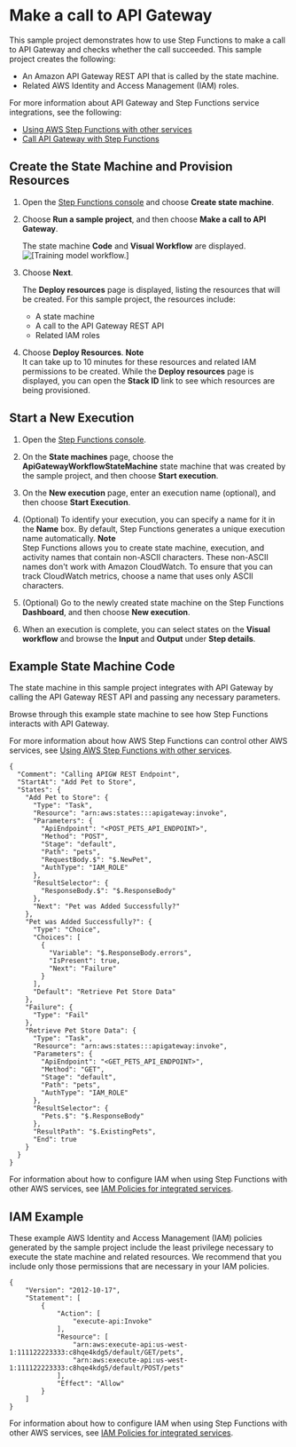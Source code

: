 # Make a call to API Gateway<a name="sample-apigateway-workflow"></a>

This sample project demonstrates how to use Step Functions to make a call to API Gateway and checks whether the call succeeded\. This sample project creates the following:
+ An Amazon API Gateway REST API that is called by the state machine\.
+ Related AWS Identity and Access Management \(IAM\) roles\.

For more information about API Gateway and Step Functions service integrations, see the following:
+ [Using AWS Step Functions with other services](concepts-service-integrations.md)
+ [Call API Gateway with Step Functions](connect-api-gateway.md)

## Create the State Machine and Provision Resources<a name="sample-apigateway-workflow-create"></a>

1. Open the [Step Functions console](https://console.aws.amazon.com/states/home?region=us-east-1#/) and choose **Create state machine**\.

1. Choose **Run a sample project**, and then choose **Make a call to API Gateway**\.

   The state machine **Code** and **Visual Workflow** are displayed\.  
![\[Training model workflow.\]](http://docs.aws.amazon.com/step-functions/latest/dg/images/sample-apigateway-workflow.png)

1. Choose **Next**\.

   The **Deploy resources** page is displayed, listing the resources that will be created\. For this sample project, the resources include:
   + A state machine
   + A call to the API Gateway REST API
   + Related IAM roles

1. Choose **Deploy Resources**\.
**Note**  
It can take up to 10 minutes for these resources and related IAM permissions to be created\. While the **Deploy resources** page is displayed, you can open the **Stack ID** link to see which resources are being provisioned\.

## Start a New Execution<a name="sample-apigateway-workflow-start-execution"></a>

1. Open the [Step Functions console](https://console.aws.amazon.com/states/home)\.

1. On the **State machines** page, choose the **ApiGatewayWorkflowStateMachine** state machine that was created by the sample project, and then choose **Start execution**\.

1. On the **New execution** page, enter an execution name \(optional\), and then choose **Start Execution**\.

1. \(Optional\) To identify your execution, you can specify a name for it in the **Name** box\. By default, Step Functions generates a unique execution name automatically\.
**Note**  
Step Functions allows you to create state machine, execution, and activity names that contain non\-ASCII characters\. These non\-ASCII names don't work with Amazon CloudWatch\. To ensure that you can track CloudWatch metrics, choose a name that uses only ASCII characters\.

1. \(Optional\) Go to the newly created state machine on the Step Functions **Dashboard**, and then choose **New execution**\.

1. When an execution is complete, you can select states on the **Visual workflow** and browse the **Input** and **Output** under **Step details**\.

## Example State Machine Code<a name="sample-apigateway-workflow-code-examples"></a>

The state machine in this sample project integrates with API Gateway by calling the API Gateway REST API and passing any necessary parameters\.

Browse through this example state machine to see how Step Functions interacts with API Gateway\.

For more information about how AWS Step Functions can control other AWS services, see [Using AWS Step Functions with other services](concepts-service-integrations.md)\.

```
{
  "Comment": "Calling APIGW REST Endpoint",
  "StartAt": "Add Pet to Store",
  "States": {
    "Add Pet to Store": {
      "Type": "Task",
      "Resource": "arn:aws:states:::apigateway:invoke",
      "Parameters": {
        "ApiEndpoint": "<POST_PETS_API_ENDPOINT>",
        "Method": "POST",
        "Stage": "default",
        "Path": "pets",
        "RequestBody.$": "$.NewPet",
        "AuthType": "IAM_ROLE"
      },
      "ResultSelector": {
        "ResponseBody.$": "$.ResponseBody"
      },
      "Next": "Pet was Added Successfully?"
    },
    "Pet was Added Successfully?": {
      "Type": "Choice",
      "Choices": [
        {
          "Variable": "$.ResponseBody.errors",
          "IsPresent": true,
          "Next": "Failure"
        }
      ],
      "Default": "Retrieve Pet Store Data"
    },
    "Failure": {
      "Type": "Fail"
    },
    "Retrieve Pet Store Data": {
      "Type": "Task",
      "Resource": "arn:aws:states:::apigateway:invoke",
      "Parameters": {
        "ApiEndpoint": "<GET_PETS_API_ENDPOINT>",
        "Method": "GET",
        "Stage": "default",
        "Path": "pets",
        "AuthType": "IAM_ROLE"
      },
      "ResultSelector": {
        "Pets.$": "$.ResponseBody"
      },
      "ResultPath": "$.ExistingPets",
      "End": true
    }
  }
}
```

For information about how to configure IAM when using Step Functions with other AWS services, see [IAM Policies for integrated services](service-integration-iam-templates.md)\.

## IAM Example<a name="sample-apigateway-workflow-iam-example"></a>

These example AWS Identity and Access Management \(IAM\) policies generated by the sample project include the least privilege necessary to execute the state machine and related resources\. We recommend that you include only those permissions that are necessary in your IAM policies\. 

```
{
    "Version": "2012-10-17",
    "Statement": [
        {
            "Action": [
                "execute-api:Invoke"
            ],
            "Resource": [
                "arn:aws:execute-api:us-west-1:111122223333:c8hqe4kdg5/default/GET/pets",
                "arn:aws:execute-api:us-west-1:111122223333:c8hqe4kdg5/default/POST/pets"
            ],
            "Effect": "Allow"
        }
    ]
}
```

For information about how to configure IAM when using Step Functions with other AWS services, see [IAM Policies for integrated services](service-integration-iam-templates.md)\.